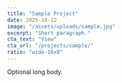 ```yaml
---
title: "Sample Project"
date: 2025-10-12
image: "/assets/uploads/sample.jpg"
excerpt: "Short paragraph."
cta_text: "View"
cta_url: "/projects/sample/"
ratio: "wide-16x9"
---
```

Optional long body.
